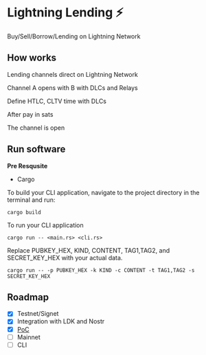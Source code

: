 # Lightning Lending :zap:

 Buy/Sell/Borrow/Lending on Lightning Network 
 
## How works

Lending channels direct on Lightning Network

Channel A opens with B with DLCs and Relays

Define HTLC, CLTV time with DLCs

After pay in sats

The channel is open

## Run software

**Pre Resqusite**

- Cargo

To build your CLI application, navigate to the project directory in the terminal and run:

```cargo
cargo build
```

To run your CLI application
```cargo
cargo run -- <main.rs> <cli.rs>
```
Replace PUBKEY_HEX, KIND, CONTENT, TAG1,TAG2, and SECRET_KEY_HEX with your actual data.
```cargo
cargo run -- -p PUBKEY_HEX -k KIND -c CONTENT -t TAG1,TAG2 -s SECRET_KEY_HEX
```
## Roadmap

- [X] Testnet/Signet
- [x] Integration with LDK and  Nostr
- [x] [PoC](https://github.com/AreaLayer/Lightning-lending-PoC/)
- [ ] Mainnet
- [ ] CLI
